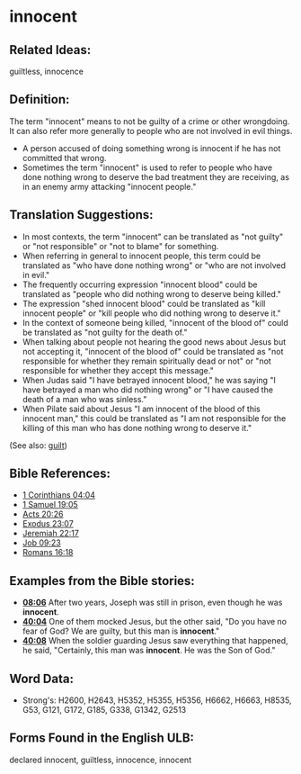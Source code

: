 # innocent

## Related Ideas:

guiltless, innocence

## Definition:

The term "innocent" means to not be guilty of a crime or other wrongdoing. It can also refer more generally to people who are not involved in evil things.

* A person accused of doing something wrong is innocent if he has not committed that wrong.
* Sometimes the term "innocent" is used to refer to people who have done nothing wrong to deserve the bad treatment they are receiving, as in an enemy army attacking "innocent people."

## Translation Suggestions:

* In most contexts, the term "innocent" can be translated as "not guilty" or "not responsible" or "not to blame" for something.
* When referring in general to innocent people, this term could be translated as "who have done nothing wrong" or "who are not involved in evil."
* The frequently occurring expression "innocent blood" could be translated as "people who did nothing wrong to deserve being killed."
* The expression "shed innocent blood" could be translated as "kill innocent people" or "kill people who did nothing wrong to deserve it."
* In the context of someone being killed, "innocent of the blood of" could be translated as "not guilty for the death of."
* When talking about people not hearing the good news about Jesus but not accepting it, "innocent of the blood of" could be translated as "not responsible for whether they remain spiritually dead or not" or "not responsible for whether they accept this message."
* When Judas said "I have betrayed innocent blood," he was saying "I have betrayed a man who did nothing wrong" or "I have caused the death of a man who was sinless."
* When Pilate said about Jesus "I am innocent of the blood of this innocent man," this could be translated as "I am not responsible for the killing of this man who has done nothing wrong to deserve it."

(See also: [guilt](../kt/guilt.md))

## Bible References:

* [1 Corinthians 04:04](rc://en/tn/help/1co/04/04)
* [1 Samuel 19:05](rc://en/tn/help/1sa/19/05)
* [Acts 20:26](rc://en/tn/help/act/20/26)
* [Exodus 23:07](rc://en/tn/help/exo/23/07)
* [Jeremiah 22:17](rc://en/tn/help/jer/22/17)
* [Job 09:23](rc://en/tn/help/job/09/23)
* [Romans 16:18](rc://en/tn/help/rom/16/18)

## Examples from the Bible stories:

* __[08:06](rc://en/tn/help/obs/08/06)__ After two years, Joseph was still in prison, even though he was __innocent__.
* __[40:04](rc://en/tn/help/obs/40/04)__ One of them mocked Jesus, but the other said, "Do you have no fear of God? We are guilty, but this man is __innocent__."
* __[40:08](rc://en/tn/help/obs/40/08)__ When the soldier guarding Jesus saw everything that happened, he said, "Certainly, this man was __innocent__. He was the Son of God."

## Word Data:

* Strong's: H2600, H2643, H5352, H5355, H5356, H6662, H6663, H8535, G53, G121, G172, G185, G338, G1342, G2513

## Forms Found in the English ULB:

declared innocent, guiltless, innocence, innocent
